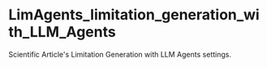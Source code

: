 # LimAgents_limitation_generation_with_LLM_Agents
Scientific Article's Limitation Generation with LLM Agents settings. 
